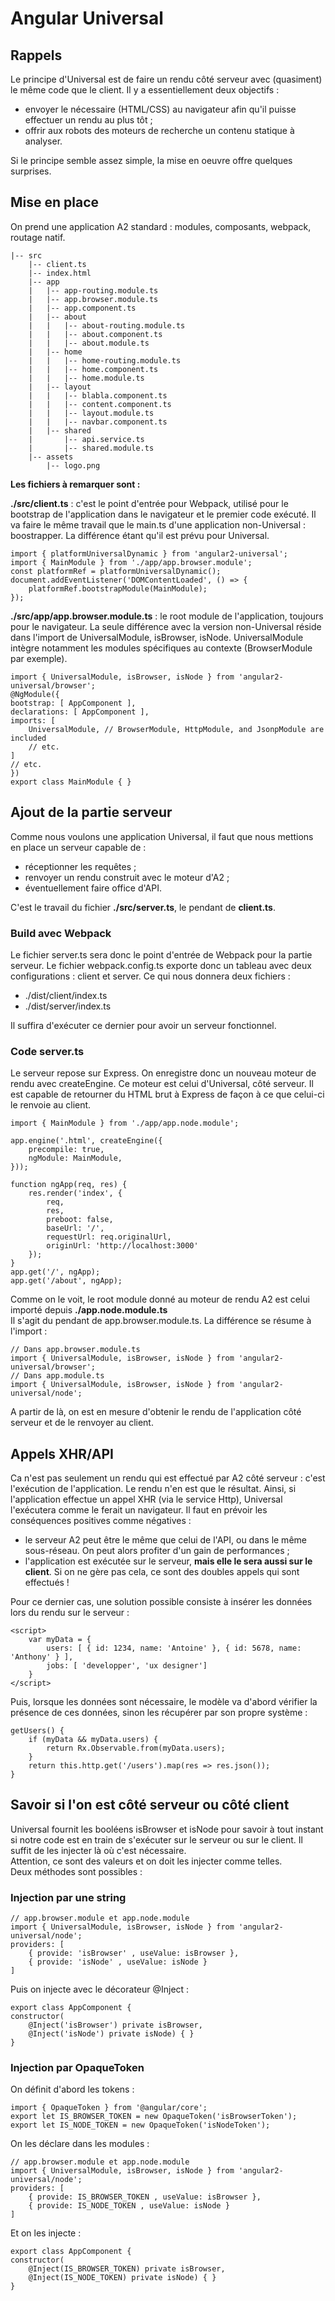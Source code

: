 # Angular Universal

## Rappels

Le principe d'Universal est de faire un rendu côté serveur avec (quasiment) le même code que le client.
Il y a essentiellement deux objectifs : 

 * envoyer le nécessaire (HTML/CSS) au navigateur afin qu'il puisse effectuer un rendu au plus tôt ; 
 * offrir aux robots des moteurs de recherche un contenu statique à analyser.

Si le principe semble assez simple, la mise en oeuvre offre quelques surprises. 

## Mise en place

On prend une application A2 standard : modules, composants, webpack, routage natif. 

    |-- src
        |-- client.ts
        |-- index.html
        |-- app
        |   |-- app-routing.module.ts
        |   |-- app.browser.module.ts
        |   |-- app.component.ts
        |   |-- about
        |   |   |-- about-routing.module.ts
        |   |   |-- about.component.ts
        |   |   |-- about.module.ts
        |   |-- home
        |   |   |-- home-routing.module.ts
        |   |   |-- home.component.ts
        |   |   |-- home.module.ts
        |   |-- layout
        |   |   |-- blabla.component.ts
        |   |   |-- content.component.ts
        |   |   |-- layout.module.ts
        |   |   |-- navbar.component.ts
        |   |-- shared
        |       |-- api.service.ts
        |       |-- shared.module.ts
        |-- assets
            |-- logo.png 

**Les fichiers à remarquer sont :** 

**./src/client.ts** : c'est le point d'entrée pour Webpack, utilisé pour le bootstrap de l'application dans le navigateur et le premier code exécuté. Il va faire le même travail que le main.ts d'une application non-Universal : boostrapper. La différence étant qu'il est prévu pour Universal. 

    import { platformUniversalDynamic } from 'angular2-universal';
    import { MainModule } from './app/app.browser.module';
    const platformRef = platformUniversalDynamic();
    document.addEventListener('DOMContentLoaded', () => {
        platformRef.bootstrapModule(MainModule);
    });

**./src/app/app.browser.module.ts** : le root module de l'application, toujours pour le navigateur. La seule différence avec la version non-Universal réside dans l'import de UniversalModule, isBrowser, isNode. UniversalModule intègre notamment les modules spécifiques au contexte (BrowserModule par exemple).

    import { UniversalModule, isBrowser, isNode } from 'angular2-universal/browser'; 
    @NgModule({
    bootstrap: [ AppComponent ],
    declarations: [ AppComponent ],
    imports: [
        UniversalModule, // BrowserModule, HttpModule, and JsonpModule are included
        // etc.
    ]
    // etc.
    })
    export class MainModule { }


## Ajout de la partie serveur

Comme nous voulons une application Universal, il faut que nous mettions en place un serveur capable de :

 * réceptionner les requêtes ; 
 * renvoyer un rendu construit avec le moteur d'A2 ; 
 * éventuellement faire office d'API.

C'est le travail du fichier **./src/server.ts**, le pendant de **client.ts**.

### Build avec Webpack
Le fichier server.ts sera donc le point d'entrée de Webpack pour la partie serveur.
Le fichier webpack.config.ts exporte donc un tableau avec deux configurations : client et server. Ce qui nous donnera deux fichiers : 

 * ./dist/client/index.ts
 * ./dist/server/index.ts

Il suffira d'exécuter ce dernier pour avoir un serveur fonctionnel.  

### Code server.ts

Le serveur repose sur Express. On enregistre donc un nouveau moteur de rendu avec createEngine. Ce moteur est celui d'Universal, côté serveur. Il est capable de retourner du HTML brut à Express de façon à ce que celui-ci le renvoie au client. 

    import { MainModule } from './app/app.node.module';

    app.engine('.html', createEngine({
        precompile: true,
        ngModule: MainModule, 
    }));
    
    function ngApp(req, res) {
        res.render('index', {
            req,
            res,
            preboot: false,
            baseUrl: '/',
            requestUrl: req.originalUrl,
            originUrl: 'http://localhost:3000'
        });
    }
    app.get('/', ngApp);
    app.get('/about', ngApp);
    
Comme on le voit, le root module donné au moteur de rendu A2 est celui importé depuis **./app.node.module.ts**  
Il s'agit du pendant de app.browser.module.ts. La différence se résume à l'import : 

    // Dans app.browser.module.ts
    import { UniversalModule, isBrowser, isNode } from 'angular2-universal/browser';
    // Dans app.module.ts
    import { UniversalModule, isBrowser, isNode } from 'angular2-universal/node'; 

A partir de là, on est en mesure d'obtenir le rendu de l'application côté serveur et de le renvoyer au client.

## Appels XHR/API

Ca n'est pas seulement un rendu qui est effectué par A2 côté serveur : c'est l'exécution de l'application. Le rendu n'en est que le résultat. Ainsi, si l'application effectue un appel XHR (via le service Http), Universal l'exécutera comme le ferait un navigateur.
Il faut en prévoir les conséquences positives comme négatives : 
 
 * le serveur A2 peut être le même que celui de l'API, ou dans le même sous-réseau. On peut alors profiter d'un gain de performances ; 
 * l'application est exécutée sur le serveur, **mais elle le sera aussi sur le client**. Si on ne gère pas cela, ce sont des doubles appels qui sont effectués !

Pour ce dernier cas, une solution possible consiste à insérer les données lors du rendu sur le serveur :

    <script>
        var myData = {
            users: [ { id: 1234, name: 'Antoine' }, { id: 5678, name: 'Anthony' } ],
            jobs: [ 'developper', 'ux designer']
        }
    </script>

Puis, lorsque les données sont nécessaire, le modèle va d'abord vérifier la présence de ces données, sinon les récupérer par son propre système : 

    getUsers() {
        if (myData && myData.users) {
            return Rx.Observable.from(myData.users);
        }
        return this.http.get('/users').map(res => res.json());
    }

## Savoir si l'on est côté serveur ou côté client

Universal fournit les booléens isBrowser et isNode pour savoir à tout instant si notre code est en train de s'exécuter sur le serveur ou sur le client. Il suffit de les injecter là où c'est nécessaire.  
Attention, ce sont des valeurs et on doit les injecter comme telles.  
Deux méthodes sont possibles : 

### Injection par une string    
    // app.browser.module et app.node.module
    import { UniversalModule, isBrowser, isNode } from 'angular2-universal/node';
    providers: [
        { provide: 'isBrowser' , useValue: isBrowser },
        { provide: 'isNode' , useValue: isNode }
    ]

Puis on injecte avec le décorateur @Inject : 

    export class AppComponent { 
    constructor(
        @Inject('isBrowser') private isBrowser, 
        @Inject('isNode') private isNode) { }
    }

### Injection par OpaqueToken

On définit d'abord les tokens : 

    import { OpaqueToken } from '@angular/core';
    export let IS_BROWSER_TOKEN = new OpaqueToken('isBrowserToken');
    export let IS_NODE_TOKEN = new OpaqueToken('isNodeToken');

On les déclare dans les modules : 

    // app.browser.module et app.node.module
    import { UniversalModule, isBrowser, isNode } from 'angular2-universal/node';
    providers: [
        { provide: IS_BROWSER_TOKEN , useValue: isBrowser },
        { provide: IS_NODE_TOKEN , useValue: isNode }
    ]
    
Et on les injecte : 

    export class AppComponent { 
    constructor(
        @Inject(IS_BROWSER_TOKEN) private isBrowser, 
        @Inject(IS_NODE_TOKEN) private isNode) { }
    }
     
